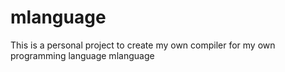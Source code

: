 # mlanguage

This is a personal project to create my own compiler for my own programming language mlanguage
